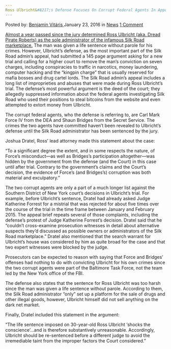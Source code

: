 ```yaml
---
Ross Ulbricht&#8217;s Defense Focuses On Corrupt Federal Agents In Appeal
---
```

<article class="post-listing post-12978 post type-post status-publish format-standard has-post-thumbnail hentry category-news trial">
    <div class="post-inner">
        <span>Posted by: <a href="https://www.deepdotweb.com/author/benjaminvi/" title="">Benjamin Vitáris </a></span>
    <span>January 23, 2016</span>
    <span>in <a href="https://www.deepdotweb.com/category/news/" rel="category tag">News</a></span>
    <span><a href="https://www.deepdotweb.com/2016/01/23/ross-ulbrichts-defense-focuses-on-corrupt-federal-agents-in-appeal/#comments">1 Comment</a></span>
    </p>
    <div class="clear"></div>
    <div class="entry">
    <p><a href="http://www.wired.com/2016/01/ross-ulbrichts-defense-focuses-on-corrupt-feds-in-silk-road-appeal/">Almost a year passed since the jury determined Ross Ulbricht (aka. Dread Pirate Roberts) as the sole administrator of the infamous Silk Road marketplace.</a> The man was given a life sentence without parole for his crimes. However, Ulbricht&#8217;s defense, as the most important part of the Silk Road admin&#8217;s appeal, had submitted a 145 page argument asking for a new trial and calling for a higher court to remove the man&#8217;s conviction on seven charges, including conspiracies to traffic in narcotics, money laundering, computer hacking and the “kingpin charge” that is usually reserved for mafia bosses and drug cartel lords. The Silk Road admin&#8217;s appeal includes a long list of improprieties and abuses that were made during Ross Ulbricht&#8217;s trial. The defense&#8217;s most powerful argument is the deed of the court; they allegedly suppressed information about the federal agents investigating Silk Road who used their positions to steal bitcoins from the website and even attempted to extort money from Ulbricht.</p>
    <p>The corrupt federal agents, who the defense is referring to, are Carl Mark Force IV from the DEA and Shaun Bridges from the Secret Service. The crimes the two agents have committed haven&#8217;t been revealed to Ulbricht&#8217;s defense until the Silk Road administrator has been sentenced by the jury.</p>
    <p>Joshua Dratel, Ross&#8217; lead attorney made this statement about the case:</p>
    <p>“To a significant degree the extent, and in some respects the nature, of Force’s misconduct—as well as Bridges’s participation altogether—was hidden by the government from the defense (and the Court) in this case until after trial. Contrary to the government’s claims and the Court’s decision, the evidence of Force’s (and Bridges’s) corruption was both material and exculpatory.”</p>
    <p>The two corrupt agents are only a part of a much longer list against the Southern District of New York court’s decisions in Ulbricht’s trial. For example, before Ulbricht’s sentence, Dratel had already asked Judge Katherine Forrest for a mistrial that was rejected for about five times over the course of the trial in the time frame between January and February 2015. The appeal brief repeats several of those complaints, including the defense’s protest of Judge Katherine Forrest’s decision. Dratel said that he “couldn’t cross-examine prosecution witnesses in detail about alternative suspects they’d discussed as possible owners or administrators of the Silk Road marketplace.” Dratel also mentioned that the search warrant for Ulbricht&#8217;s house was considered by him as quite broad for the case and that two expert witnesses were blocked by the judge.</p>
    <p>Prosecutors can be expected to reason with saying that Force and Bridges’ offenses had nothing to do with convicting Ulbricht for his own crimes since the two corrupt agents were part of the Baltimore Task Force, not the team led by the New York office of the FBI.</p>
    <p>The defense also states that the sentence for Ross Ulbricht was too harsh since the man was given a life sentence without parole. According to them, the Silk Road administrator “only” set up a platform for the sale of drugs and other illegal goods, however, Ulbricht himself did not sell anything on the dark net market.</p>
    <p>Finally, Dratel included this statement in the argument:</p>
    <p>“The life sentence imposed on 30-year-old Ross Ulbricht ‘shocks the conscience’…and is therefore substantively unreasonable. Accordingly, Ulbricht should be re-sentenced before a different judge to avoid the irremediable taint from the improper factors the Court considered.”</p>
    </div>
    <span style="display:none"><a href="https://www.deepdotweb.com/tag/silkroadtrial/" rel="tag">SilkRoadTrial</a></span> <span style="display:none" class="updated">2016-01-23</span>
    <div style="display:none" class="vcard author" itemprop="author" itemscope itemtype="http://schema.org/Person"><strong class="fn" itemprop="name"><a href="https://www.deepdotweb.com/author/benjaminvi/" title="Posts by Benjamin Vitáris" rel="author">Benjamin Vitáris</a></strong></div>
    </div>
</article>

